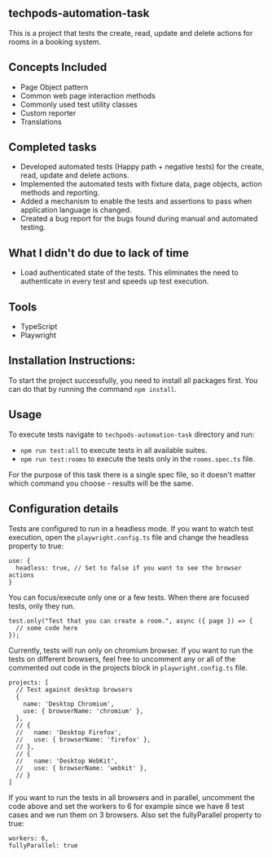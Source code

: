 ## techpods-automation-task
This is a project that tests the create, read, update and delete actions for rooms in a booking system.

## Concepts Included

* Page Object pattern
* Common web page interaction methods
* Commonly used test utility classes
* Custom reporter
* Translations

## Completed tasks

* Developed automated tests (Happy path + negative tests) for the create, read, update and delete actions.
* Implemented the automated tests with fixture data, page objects, action methods and reporting.
* Added a mechanism to enable the tests and assertions to pass when application language is changed.
* Created a bug report for the bugs found during manual and automated testing.

## What I didn't do due to lack of time

* Load authenticated state of the tests. This eliminates the need to authenticate in every test and speeds up test execution.

## Tools

* TypeScript
* Playwright

## Installation Instructions:

To start the project successfully, you need to install all packages first.
You can do that by running the command `npm install`.

## Usage

To execute tests navigate to `techpods-automation-task` directory and run:

* `npm run test:all` to execute tests in all available suites.
* `npm run test:rooms` to execute the tests only in the `rooms.spec.ts` file.

For the purpose of this task there is a single spec file, so it doesn't matter which command you choose - results will be the same.

## Configuration details

Tests are configured to run in a headless mode. If you want to watch test execution, open the `playwright.config.ts` file and change the headless property to true:

```
use: {
  headless: true, // Set to false if you want to see the browser actions
}
```

You can focus/execute only one or a few tests. When there are focused tests, only they run.

```
test.only("Test that you can create a room.", async ({ page }) => {
  // some code here
});
```

Currently, tests will run only on chromium browser. If you want to run the tests on different browsers, feel free to uncomment any or all of the commented out code in the projects block in `playwright.config.ts` file.

```
projects: [
  // Test against desktop browsers
  {
    name: 'Desktop Chromium',
    use: { browserName: 'chromium' },
  },
  // {
  //   name: 'Desktop Firefox',
  //   use: { browserName: 'firefox' },
  // },
  // {
  //   name: 'Desktop WebKit',
  //   use: { browserName: 'webkit' },
  // }
]
```

If you want to run the tests in all browsers and in parallel, uncomment the code above and set the workers to 6 for example since we have 8 test cases and we run them on 3 browsers. Also set the fullyParallel property to true:

```
workers: 6,
fullyParallel: true
```
